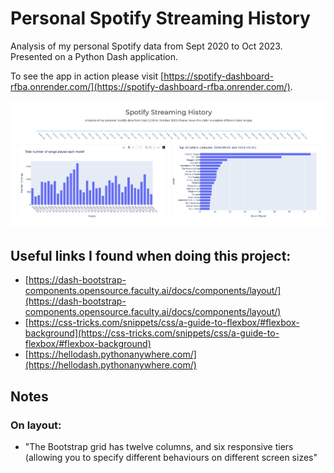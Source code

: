 # Personal Spotify Streaming History

Analysis of my personal Spotify data from Sept 2020 to Oct 2023. Presented on a Python Dash application.

To see the app in action please visit [https://spotify-dashboard-rfba.onrender.com/](https://spotify-dashboard-rfba.onrender.com/).

![src/assets/images/landing_page.png](src/assets/images/landing_page.png)

## Useful links I found when doing this project:
- [https://dash-bootstrap-components.opensource.faculty.ai/docs/components/layout/](https://dash-bootstrap-components.opensource.faculty.ai/docs/components/layout/)
- [https://css-tricks.com/snippets/css/a-guide-to-flexbox/#flexbox-background](https://css-tricks.com/snippets/css/a-guide-to-flexbox/#flexbox-background)
- [https://hellodash.pythonanywhere.com/](https://hellodash.pythonanywhere.com/)

## Notes 
### On layout:

- "The Bootstrap grid has twelve columns, and six responsive tiers (allowing you to specify different behaviours on different screen sizes"
